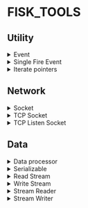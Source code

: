 # FISK_TOOLS
## Utility
<details id="event"> <summary>Event</summary>
 
 ```
 #include "tools/Event.h"
 fisk::tools::Event<...>
 ```
 Event utility, all callbacks needs to be unregistered before destruction of the event
 ___
 `EventReg Register(std::function<void(Args...)> aCallback)`  
 Registers a callback to be executed when the event fires  
 Returns an `EventReg` handle, destruct this to unregister
 ___
 `void Fire(Args... aArgs)`  
 Fires the event and calls all registered callbacks  
 `aArgs`: arguments to pass to all callbacks
 ___
</details>
<details id="single-fire-event"> <summary>Single Fire Event</summary>
 
 ```
 #include "tools/Event.h"
 fisk::tools::SingleFireEvent<...>
 ```
 Event that can only have one callback at a time and only calls the callback once unless manually re-registered, callback does not need to be unregistered before destruction
 ___
 `Register(std::function<void(Args...)> aCallback)`  
 Registers a callback to the event  
 ___
 `Fire(Args... aArgs)`  
 Calls the callback and unregisters it
 ___
</details>
<details id="iterate-pointers"> <summary>Iterate pointers</summary>
 
 ```
 #include "tools/Iterators.h"
 fisk::tools::IteratePointers<class>
 ```
 Utility to pass pair of pointers to places expecting single class with `begin()` and `end()` e.g. range-for
 ___
 **constructor**  
 `IteratePointers(T* aBegin, T* aEnd)`  
 `aBegin`: the begin pointer  
 `aEnd`: the end pointer
 ___
 `T* begin()`  
 Returns the begin pointer
 ___
 `T* end()`  
 Returns the end pointer
 ___
</details>
 
## Network
<details id="socket"> <summary>Socket</summary>
 
 ```
 #include "tools/Socket.h"
 fisk::tools::Socket
 ```
 A platform agnostic interface that holds and automatically closes a socket when destructed
</details>
<details id="tcp-socket"> <summary>TCP Socket</summary>
 
 ```
 #include "tools/TCPSocket.h"
 fisk::tools::TCPSocket
 ```
 A platform agnostic interface that allows interaction with a tcp socket

 ___
 **constructor**  
 `TCPSocket(std::shared_ptr<Socket> aSocket)`  
 Takes in an open and connected [socket](#socket) to use for communications
 ___
 `bool Update()`  
 Updates the socket, flushes any pending writes and reads any available data  
 Returns `true` if all is good and `false` if the socket is no longer useful and should be discarded
 ___
 `void Close()`  
 Closes the socket  
 ___
 `WriteStream& GetWriteStream()`  
 Returns a reference to the [write stream](#writestream), any data written to it will be sent over the socket
 ___
 `ReadStream GetReadStream()`  
 Returns a reference to the [read stream](#readstream), any data read from the socket will be available from here
 ___
 `Event<> OnDataAvailable`  
 This [event](#event) will be fired whenever there is new data on the readstream
 ___
 **Out of class**  
 `TCPSocket ConnectToTCPByName(const char* aName, const char* aServiceOrPort, std::chrono::microseconds aTimeout)`  
 Attempts to create a connection to `aName`  
 `aName`: the hostname or address of the target e.g `"localhost"`, `"192.168.0.1"`, `"8.8.8.8"`, or `"google.com"`  
 `aServiceOrPort`: the servicename or port of the the target e.g `"12345"`, `"http"`, `"80"`, or `"ssl"`  
 `aTimeout`: how long to try for  
 Returns a `TCPSocket`, if no connection could be made it still returns a valid `TCPSocket` but it will always return false from `Update()`
 ___
</details>
<details id="tcp-listen-socket"> <summary>TCP Listen Socket</summary>

 ```
 #include "tools/TCPListenSocket.h"
 fisk::tools::TCPListenSocket
 ```
 A platform agnostic TCP listen socket, Always listens on all available interfaces
 ___
 **constructor**  
 `TCPListenSocket(Port aPort)`  
 Takes in the port to bind to, if `TCPListenSocket::AnyPort` is specified the OS will determine which port to use
 ___
 `bool Update()`  
 Updates the socket checking for any pending connections  
 Returns `true` if all is good, `false` if the socket is no longer useful and should be discarded
 ___
 `Port GetPort()`  
 Returns the `Port` the socket is bound to, useful if `TCPListenSocket::AnyPort` was supplied in the constructor
 ___
 `Event<std::shared_ptr<TCPSocket>> OnNewConnection`  
 This [event](#event) is fired for each new connection
 ___
</details>
 
## Data
<details id="data-processor"> <summary>Data processor</summary>

 ```
 #include "tools/DataProcessor.h"
 fisk::tools::DataProcessor
 ```
 Interface for classes that implements utility to process objects  
 Handles: `uint8_t`, `int8_t`, `uint16_t`, `int16_t`, `uint32_t`, `int32_t`, `uint64_t`, `int64_t`, `std::string`, and anything that fulfills the [serializable](#serializable) concept
 ___
 `bool Process(T& aValue)`  
 Processes a value  
 `aValue`: A reference to the value to process  
 Returns `true` if it was successful `false` otherwise
 ___
</details>
<details id="serializable"> <summary>Serializable</summary>
 
 ```
 #include "tools/concepts.h"
 fisk::tools::Serializable
 ```
 **concept**  
 `true` if the type can be processed by a [data processor](#data-processor)
</details>
<details id="read-stream"> <summary>Read Stream</summary>

 ```
 #include "tools/Stream.h"
 fisk::tools::ReadStream
 ```
 Buffering a stream of data for reading
 ___
 `void AppendData(std::shared_ptr<StreamSegment> aData)`  
 Append some data to the stream
 ___
 `bool Read(uint8_t* aData, size_t aSize)`  
 Attempt to read some data from the stream and step the read offset forward  
 `aData`: the target buffer  
 `aSize`: the amount of data to read  
 Returns `true` if all the data could be read `false` otherwise
 ___
 `size_t Peek(uint8_t* aData, size_t aSize)`  
 Peek at some data in the stream, read offset remains unchanged  
 `aData`: the target buffer  
 `aSize`: the max amount of data to peek  
 Returns the amount of data that was copied into `aData` from the stream
 ___
 `void CommitRead()`  
 Commits the current read offset
 ___
 `void RestoreRead()`  
 Restores the read offset to the last time `CommitRead()` was called or to the start of stream if it hasn't been called yet
 ___
</details>
<details id="write-stream"> <summary>Write Stream</summary>
 
 ```
 #include "tools/Stream.h"
 fisk::tools::ReadStream
 ```
 Writes data into stream segments
 ___
 `void WriteData(const uint8_t* aData, size_t aSize)`  
 Writes data to the stream  
 `aData`: the data buffer  
 `aSize`: the amount of data to write
 ___
 `std::shared_ptr<StreamSegment> Get()`  
 Detach the current stream and restart the write stream  
 Returns a Linked list of [stream segments](#stream-segment) with all the data written to the stream since the last `Get()`
 ___
 `bool HasData()`  
 Returns `true` if there is data in the stream `false` otherwise
 ___
</details>
<details id="stream-reader"> <summary>Stream Reader</summary>

 ```
 #include "tools/StreamReader.h"
 fisk::tools::StreamReader
 ```
 Helps you read objects from a [read stream](#read-stream)  
 Implements the [Data Processor](#data-processor) interface
 ___
 **constructor**  
 `StreamReader(ReadStream& aReadStream)`  
 takes in the [stream](#read-stream) to read from
 ___
</details>
<details id="stream-writer"> <summary>Stream Writer</summary>
 
 ```
 #include "tools/StreamWriter.h"
 fisk::tools::StreamWriter
 ```
 Helps you write objects to a WriteStream  
 Implements the [Data Processor](#data-processor) interface
 ___
 **constructor**  
 `StreamWriter(WriteStream& aStream)`  
 Takes in the [stream](#write-stream) to write to
 ___
</details>


























